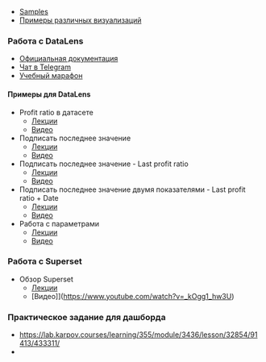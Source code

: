 - [Samples](https://lab.karpov.courses/learning/355/module/3436/lesson/30454/85610/401346/)
- [Примеры различных визуализаций](https://datavizproject.com/)


### Работа с DataLens
- [Официальная документация](https://cloud.yandex.ru/docs/datalens/)
- [Чат в Telegram](https://t.me/YandexDataLens)
- [Учебный марафон](https://datayoga.ru/datalens)

#### Примеры для DataLens
- Profit ratio в датасете
  - [Лекции](https://lab.karpov.courses/learning/355/module/3436/lesson/30459/85628/401445/)
  - [Видео](https://youtu.be/fR4Q2AMGJ-k?t=607)
- Подписать последнее значение
  - [Лекции](https://lab.karpov.courses/learning/355/module/3436/lesson/30459/85628/401446/) 
  - [Видео](https://youtu.be/Vexu_YvlPhg?t=733)
- Подписать последнее значение - Last profit ratio
  - [Лекции](https://lab.karpov.courses/learning/355/module/3436/lesson/30459/85628/401446/)
  - [Видео](https://youtu.be/Vexu_YvlPhg?t=1104)
- Подписать последнее значение двумя показателями - Last profit ratio + Date
    - [Лекции](https://lab.karpov.courses/learning/355/module/3436/lesson/30459/85628/401446/)
    - [Видео](https://youtu.be/Vexu_YvlPhg?t=1170)
- Работа с параметрами
    - [Лекции]()
    - [Видео](https://youtu.be/dVcrH6_pMFo?t=768)


### Работа с Superset
- Обзор Superset
  - [Лекции](https://lab.karpov.courses/learning/355/module/3436/lesson/30459/85628/401449/)
  - [Видео]](https://www.youtube.com/watch?v=_kOgg1_hw3U)

### Практическое задание для дашборда
- https://lab.karpov.courses/learning/355/module/3436/lesson/32854/91413/433311/
- 